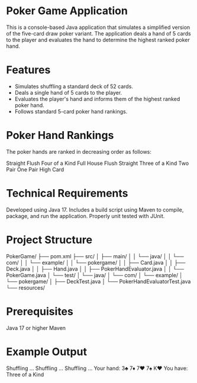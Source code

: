 # Poker Game Application

This is a console-based Java application that simulates a simplified version of the five-card draw poker variant. The application deals a hand of 5 cards to the player and evaluates the hand to determine the highest ranked poker hand.

# Features
* Simulates shuffling a standard deck of 52 cards.
* Deals a single hand of 5 cards to the player.
* Evaluates the player's hand and informs them of the highest ranked poker hand.
* Follows standard 5-card poker hand rankings.
  
# Poker Hand Rankings
The poker hands are ranked in decreasing order as follows:

Straight Flush
Four of a Kind
Full House
Flush
Straight
Three of a Kind
Two Pair
One Pair
High Card

# Technical Requirements
Developed using Java 17.
Includes a build script using Maven to compile, package, and run the application.
Properly unit tested with JUnit.

# Project Structure
PokerGame/
├── pom.xml
├── src/
│   ├── main/
│   │   └── java/
│   │       └── com/
│   │           └── example/
│   │               └── pokergame/
│   │                   ├── Card.java
│   │                   ├── Deck.java
│   │                   ├── Hand.java
│   │                   ├── PokerHandEvaluator.java
│   │                   └── PokerGame.java
│   └── test/
│       └── java/
│           └── com/
│               └── example/
│                   └── pokergame/
│                       ├── DeckTest.java
│                       └── PokerHandEvaluatorTest.java
└── resources/

# Prerequisites
Java 17 or higher
Maven

# Example Output
Shuffling ... Shuffling ... Shuffling ...
Your hand: 3♣ 7♦ 7♥ 7♠ K♥
You have: Three of a Kind
